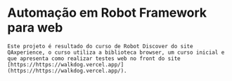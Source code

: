 # Automação em Robot Framework para web
    Este projeto é resultado do curso de Robot Discover do site QAxperience, o curso utiliza a biblioteca browser, um curso inicial e que apresenta como realizar testes web no front do site 
    [https://https://walkdog.vercel.app/] (https://https://walkdog.vercel.app/).


